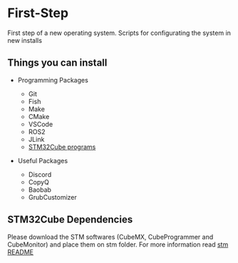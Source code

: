 # First-Step
First step of a new operating system. Scripts for configurating the system in new installs

## Things you can install

* Programming Packages
    * Git
    * Fish
    * Make
    * CMake
    * VSCode
    * ROS2
    * JLink
    * [STM32Cube programs](https://www.st.com/en/development-tools/stm32-software-development-tools.html) 

* Useful Packages
    * Discord
    * CopyQ
    * Baobab
    * GrubCustomizer

## STM32Cube Dependencies
Please download the STM softwares (CubeMX, CubeProgrammer and CubeMonitor) and place them on stm folder. For more information read [stm README](stm/README.md)